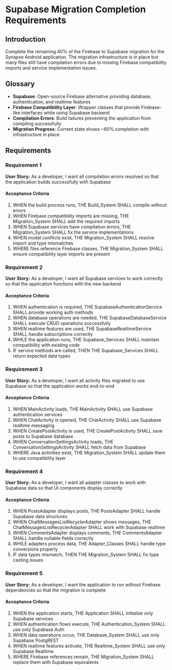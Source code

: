# Supabase Migration Completion Requirements

## Introduction

Complete the remaining 40% of the Firebase to Supabase migration for the Synapse Android application. The migration infrastructure is in place but many files still have compilation errors due to missing Firebase compatibility imports and service implementation issues.

## Glossary

- **Supabase**: Open-source Firebase alternative providing database, authentication, and realtime features
- **Firebase Compatibility Layer**: Wrapper classes that provide Firebase-like interfaces while using Supabase backend
- **Compilation Errors**: Build failures preventing the application from compiling successfully
- **Migration Progress**: Current state shows ~60% completion with infrastructure in place

## Requirements

### Requirement 1

**User Story:** As a developer, I want all compilation errors resolved so that the application builds successfully with Supabase

#### Acceptance Criteria

1. WHEN the build process runs, THE Build_System SHALL compile without errors
2. WHEN Firebase compatibility imports are missing, THE Migration_System SHALL add the required imports
3. WHEN Supabase services have compilation errors, THE Migration_System SHALL fix the service implementations
4. WHEN model conflicts exist, THE Migration_System SHALL resolve import and type mismatches
5. WHERE files reference Firebase classes, THE Migration_System SHALL ensure compatibility layer imports are present

### Requirement 2

**User Story:** As a developer, I want all Supabase services to work correctly so that the application functions with the new backend

#### Acceptance Criteria

1. WHEN authentication is required, THE SupabaseAuthenticationService SHALL provide working auth methods
2. WHEN database operations are needed, THE SupabaseDatabaseService SHALL execute CRUD operations successfully
3. WHEN realtime features are used, THE SupabaseRealtimeService SHALL handle subscriptions correctly
4. WHILE the application runs, THE Supabase_Services SHALL maintain compatibility with existing code
5. IF service methods are called, THEN THE Supabase_Services SHALL return expected data types

### Requirement 3

**User Story:** As a developer, I want all activity files migrated to use Supabase so that the application works end-to-end

#### Acceptance Criteria

1. WHEN MainActivity loads, THE MainActivity SHALL use Supabase authentication services
2. WHEN ChatActivity is opened, THE ChatActivity SHALL use Supabase realtime messaging
3. WHEN CreatePostActivity is used, THE CreatePostActivity SHALL save posts to Supabase database
4. WHEN ConversationSettingsActivity loads, THE ConversationSettingsActivity SHALL fetch data from Supabase
5. WHERE Java activities exist, THE Migration_System SHALL update them to use compatibility layer

### Requirement 4

**User Story:** As a developer, I want all adapter classes to work with Supabase data so that UI components display correctly

#### Acceptance Criteria

1. WHEN PostsAdapter displays posts, THE PostsAdapter SHALL handle Supabase data structures
2. WHEN ChatMessagesListRecyclerAdapter shows messages, THE ChatMessagesListRecyclerAdapter SHALL work with Supabase realtime
3. WHEN CommentsAdapter displays comments, THE CommentsAdapter SHALL handle nullable fields correctly
4. WHILE adapters process data, THE Adapter_Classes SHALL handle type conversions properly
5. IF data types mismatch, THEN THE Migration_System SHALL fix type casting issues

### Requirement 5

**User Story:** As a developer, I want the application to run without Firebase dependencies so that the migration is complete

#### Acceptance Criteria

1. WHEN the application starts, THE Application SHALL initialize only Supabase services
2. WHEN authentication flows execute, THE Authentication_System SHALL use only Supabase Auth
3. WHEN data operations occur, THE Database_System SHALL use only Supabase PostgREST
4. WHEN realtime features activate, THE Realtime_System SHALL use only Supabase Realtime
5. WHERE Firebase references remain, THE Migration_System SHALL replace them with Supabase equivalents